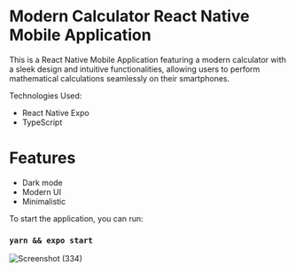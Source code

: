 # Modern Calculator React Native Mobile Application

This is a React Native Mobile Application featuring a modern calculator with a sleek design and intuitive functionalities, allowing users to perform mathematical calculations seamlessly on their smartphones.

Technologies Used:
- React Native Expo
- TypeScript

# Features
- Dark mode
- Modern UI
- Minimalistic

To start the application, you can run:

### `yarn && expo start`

![Screenshot (334)](https://github.com/socratesmosko/Modern-Calculator-ReactNative-MobileApplication/assets/119309614/ca32320c-0f85-49e3-91f8-d829f3d6cce3)

